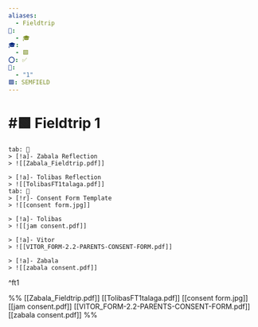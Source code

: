 ```yaml
---
aliases:
  - Fieldtrip
📁:
  - 🎓
🎓:
  - 🟩
⭕: ✅
🔢:
  - "1"
🟩: SEMFIELD
---
```

# #🟩 Fieldtrip 1

```tabs
tab: 📄
> [!a]- Zabala Reflection
> ![[Zabala_Fieldtrip.pdf]]

> [!a]- Tolibas Reflection
> ![[TolibasFT1talaga.pdf]]
tab: 🤝
> [!r]- Consent Form Template
> ![[consent form.jpg]]

> [!a]- Tolibas
> ![[jam consent.pdf]]

> [!a]- Vitor
> ![[VITOR_FORM-2.2-PARENTS-CONSENT-FORM.pdf]]

> [!a]- Zabala
> ![[zabala consent.pdf]]
```

^ft1

%%
[[Zabala_Fieldtrip.pdf]]
[[TolibasFT1talaga.pdf]]
[[consent form.jpg]]
[[jam consent.pdf]]
[[VITOR_FORM-2.2-PARENTS-CONSENT-FORM.pdf]]
[[zabala consent.pdf]]
%%